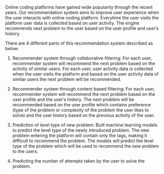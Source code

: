 Online coding platforms have gained wide popularity through the recent
years. Our recommendation system aims to improve user experience
when the user interacts with online coding platform. Everytime the user
visits the platform user data is collected based on user activity. The
engine recommends next problem to the user based on the user profile
and user’s history.

There are 4 different parts of this recommendation system described as below:
1.  Recommender system through collaborative filtering: For
    each user, recommender system will recommend the next problem based on
    the activity of similar users. For each user, user activity data is
    collected when the user visits the platform and based on the user
    activity data of similar users the next problem will be recommended.
    
2.  Recommender system through content based filtering: For each user,
    recommender system will recommend the next problem based on the user profile
    and the user’s history. The next problem will be recommended based
    on the user profile which contains preference (type of the problem or
    complexity of the problem the user likes to solve) and the user
    history based on the previous activity of the user.
    
3.  Prediction of level type of new problem: Built machine learning models
    to predict the level type of the newly introduced problem. The new 
    problem entering the platform will contain only the tags, making 
    it difficult to recommend the problem. The models will predict the level type of 
    the problem which will be used to recommend the new problem to the users.
    
4.  Predicting the number of attempts taken by the user to solve the
    problem.
